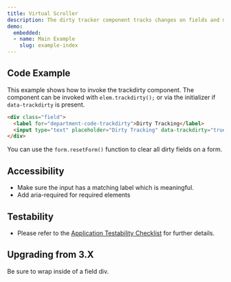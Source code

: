 ```yaml
---
title: Virtual Scroller
description: The dirty tracker component tracks changes on fields and marks them with a visual indicator.
demo:
  embedded:
  - name: Main Example
    slug: example-index
---
```


## Code Example

This example shows how to invoke the trackdirty component. The component can be invoked with `elem.trackdirty();` or via the initializer if `data-trackdirty` is present.

```html
<div class="field">
  <label for="department-code-trackdirty">Dirty Tracking</label>
  <input type="text" placeholder="Dirty Tracking" data-trackdirty="true" id="department-code-trackdirty" name="department-code-trackdirty">
</div>
```

You can use the `form.resetForm()` function to clear all dirty fields on a form.

## Accessibility

- Make sure the input has a matching label which is meaningful.
- Add aria-required for required elements

## Testability

- Please refer to the [Application Testability Checklist](https://design.infor.com/resources/application-testability-checklist) for further details.

## Upgrading from 3.X

Be sure to wrap inside of a field div.
